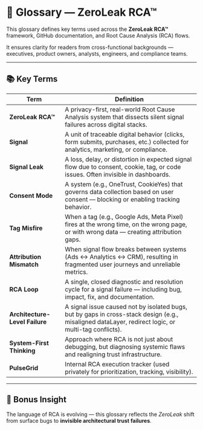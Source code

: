 # 🧾 Glossary — ZeroLeak RCA™

This glossary defines key terms used across the **ZeroLeak RCA™** framework, GitHub documentation, and Root Cause Analysis (RCA) flows.

It ensures clarity for readers from cross-functional backgrounds — executives, product owners, analysts, engineers, and compliance teams.

---

## 📚 Key Terms

| Term | Definition |
|------|------------|
| **ZeroLeak RCA™** | A privacy-first, real-world Root Cause Analysis system that dissects silent signal failures across digital stacks. |
| **Signal** | A unit of traceable digital behavior (clicks, form submits, purchases, etc.) collected for analytics, marketing, or compliance. |
| **Signal Leak** | A loss, delay, or distortion in expected signal flow due to consent, cookie, tag, or code issues. Often invisible in dashboards. |
| **Consent Mode** | A system (e.g., OneTrust, CookieYes) that governs data collection based on user consent — blocking or enabling tracking behavior. |
| **Tag Misfire** | When a tag (e.g., Google Ads, Meta Pixel) fires at the wrong time, on the wrong page, or with wrong data — creating attribution gaps. |
| **Attribution Mismatch** | When signal flow breaks between systems (Ads ↔ Analytics ↔ CRM), resulting in fragmented user journeys and unreliable metrics. |
| **RCA Loop** | A single, closed diagnostic and resolution cycle for a signal failure — including bug, impact, fix, and documentation. |
| **Architecture-Level Failure** | A signal issue caused not by isolated bugs, but by gaps in cross-stack design (e.g., misaligned dataLayer, redirect logic, or multi-tag conflicts). |
| **System-First Thinking** | Approach where RCA is not just about debugging, but diagnosing systemic flaws and realigning trust infrastructure. |
| **PulseGrid** | Internal RCA execution tracker (used privately for prioritization, tracking, visibility). |

---

## 🧠 Bonus Insight

The language of RCA is evolving — this glossary reflects the *ZeroLeak* shift from surface bugs to **invisible architectural trust failures**.


